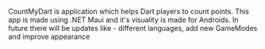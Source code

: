CountMyDart is application which helps Dart players to count points. 
This app is made using .NET Maui and it's visuality is made for Androids.
In future there will be updates like - different languages, add new GameModes and improve appearance
